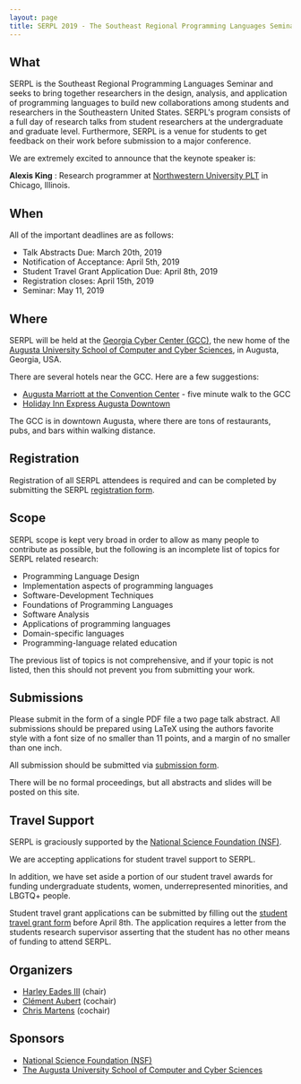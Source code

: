 ```yaml
---
layout: page
title: SERPL 2019 - The Southeast Regional Programming Languages Seminar
---
```


## What

SERPL is the Southeast Regional Programming Languages Seminar and
  seeks to bring together researchers in the design, analysis, and
  application of programming languages to build new collaborations
  among students and researchers in the Southeastern United States.
  SERPL's program consists of a full day of research talks from
  student researchers at the undergraduate and graduate
  level. Furthermore, SERPL is a venue for students to get feedback on
  their work before submission to a major conference.

  We are extremely excited to announce that the keynote speaker is:

  **Alexis King** : Research programmer at [Northwestern University
  PLT](https://plt.eecs.northwestern.edu/) in Chicago, Illinois.

## When

All of the important deadlines are as follows:

  - Talk Abstracts Due: March 20th, 2019
  - Notification of Acceptance: April 5th, 2019
  - Student Travel Grant Application Due: April 8th, 2019
  - Registration closes: April 15th, 2019
  - Seminar: May 11, 2019

## Where

SERPL will be held at the [Georgia Cyber Center
(GCC)](https://cybercenter.georgia.gov/), the new home of the [Augusta
University School of Computer and Cyber
Sciences](https://www.augusta.edu/ccs), in Augusta, Georgia, USA.
  
  <div style="margin:auto; text-align:center">
    <object width="300" height="250" style="border:0;" data="https://www.google.com/maps/embed?pb=!1m18!1m12!1m3!1d3327.8279960952605!2d-81.97239368434725!3d33.47982868076545!2m3!1f0!2f0!3f0!3m2!1i1024!2i768!4f13.1!3m3!1m2!1s0x88f9cd6141dac477%3A0x27a72662829a5b40!2sGeorgia+Cyber+Center+Hull+Mcknight+Building!5e0!3m2!1sen!2sus!4v1551639488779"></object>
  </div>

  There are several hotels near the GCC. Here are a few suggestions:

  - [Augusta Marriott at the Convention Center](https://www.marriott.com/hotels/travel/agsmc-augusta-marriott-at-the-convention-center/?scid=bb1a189a-fec3-4d19-a255-54ba596febe2) - five minute walk to the GCC
  - [Holiday Inn Express Augusta Downtown](https://www.ihg.com/holidayinnexpress/hotels/us/en/augusta/agsdt/hoteldetail?cm_mmc=GoogleMaps-_-EX-_-US-_-AGSDT)

  The GCC is in downtown Augusta, where there are tons of restaurants, pubs, and bars within walking distance.  

## Registration

Registration of all SERPL attendees is required
    and can be completed by submitting the SERPL [registration form](https://goo.gl/forms/Oeae43eUlqTYqTwi2).

## Scope

SERPL scope is kept very broad in order to allow as many people to
  contribute as possible, but the following is an incomplete list of
  topics for SERPL related research:
  
  - Programming Language Design
  - Implementation aspects of programming languages
  - Software-Development Techniques
  - Foundations of Programming Languages
  - Software Analysis
  - Applications of programming languages
  - Domain-specific languages
  - Programming-language related education
        
  The previous list of topics is not comprehensive, and if your topic
  is not listed, then this should not prevent you from submitting your
  work.

## Submissions

  Please submit in the form of a single PDF file a two page talk
  abstract.  All submissions should be prepared using LaTeX using the
  authors favorite style with a font size of no smaller than 11 points,
  and a margin of no smaller than one inch.

  All submission should be submitted via [submission form](https://docs.google.com/forms/d/e/1FAIpQLSdtcs3SewZ-Q5v0Ow8ccPCA8DK9WnRKVwbgDBxXE4zS57BkIQ/viewform?usp=sf_link).

  There will be no formal proceedings, but all abstracts and slides
  will be posted on this site.

## Travel Support

SERPL is graciously supported by the [National Science Foundation (NSF)](https://nsf.gov/).

  We are accepting applications for student travel support to SERPL.

  In addition, we have set aside a portion of our student travel
  awards for funding undergraduate students, women, underrepresented
  minorities, and LBGTQ+ people.

  Student travel grant applications can be submitted by filling out
  the [student travel grant
  form](https://goo.gl/forms/rF9kE34nbN9Xte4Q2) before April 8th. The application
  requires a letter from the students research supervisor asserting
  that the student has no other means of funding to attend SERPL.

## Organizers

  - [Harley Eades III](http://metatheorem.org/) (chair)
  - [Clément Aubert](http://spots.augusta.edu/caubert/) (cochair)
  - [Chris Martens](https://sites.google.com/ncsu.edu/cmartens) (cochair)

## Sponsors

  - [National Science Foundation (NSF)](https://nsf.gov/)
  - [The Augusta University School of Computer and Cyber Sciences](https://www.augusta.edu/ccs)
